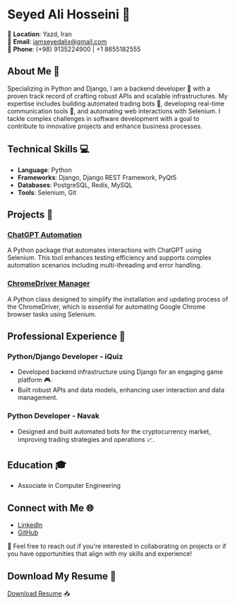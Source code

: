 # Seyed Ali Hosseini 🌟

📍 **Location**: Yazd, Iran  
📧 **Email**: [iamseyedalix@gmail.com](mailto:iamseyedalix@gmail.com)  
📱 **Phone**: (+98) 9135224900 | +1 8655182555  

## About Me 📖
Specializing in Python and Django, I am a backend developer 🔧 with a proven track record of crafting robust APIs and scalable infrastructures. My expertise includes building automated trading bots 🤖, developing real-time communication tools 📡, and automating web interactions with Selenium. I tackle complex challenges in software development with a goal to contribute to innovative projects and enhance business processes.

## Technical Skills 💻
- **Language**: Python
- **Frameworks**: Django, Django REST Framework, PyQt5
- **Databases**: PostgreSQL, Redis, MySQL
- **Tools**: Selenium, Git

## Projects 🚀

### [ChatGPT Automation](https://pypi.org/project/ChatGPTAutomation/)
A Python package that automates interactions with ChatGPT using Selenium. This tool enhances testing efficiency and supports complex automation scenarios including multi-threading and error handling.

### [ChromeDriver Manager](https://github.com/iamseyedalipro/chromeDriverManager)
A Python class designed to simplify the installation and updating process of the ChromeDriver, which is essential for automating Google Chrome browser tasks using Selenium.

## Professional Experience 👔

### Python/Django Developer - iQuiz
- Developed backend infrastructure using Django for an engaging game platform 🎮.
- Built robust APIs and data models, enhancing user interaction and data management.

### Python Developer - Navak
- Designed and built automated bots for the cryptocurrency market, improving trading strategies and operations 📈.

## Education 🎓
- Associate in Computer Engineering

## Connect with Me 🌐
- [LinkedIn](https://linkedin.com/in/iamseyedalipro)
- [GitHub](https://github.com/iamseyedalipro)

🤝 Feel free to reach out if you're interested in collaborating on projects or if you have opportunities that align with my skills and experience!

## Download My Resume 📄
[Download Resume](https://github.com/iamseyedalipro/iamseyedalipro/blob/main/resume.pdf) 📥


